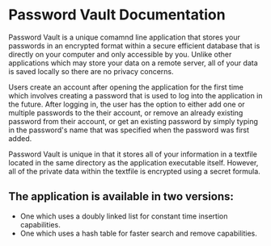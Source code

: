 # Password Vault Documentation 

Password Vault is a unique comamnd line application that stores your passwords in an encrypted format within a secure efficient database that is directly on your computer and only accessible by you. Unlike other applications which may store your data on a remote server, all of your data is saved locally so there are no privacy concerns. 

Users create an account after opening the application for the first time which involves creating a password that is used to log into the application in the future. After logging in, the user has the option to either add one or multiple  passwords to the their account, or remove an already existing password from their account, or get an existing password by simply typing in the password's name that was specified when the password was first added. 

Password Vault is unique in that it stores all of your information in a textfile located in the same directory as the application executable itself. However, all of the private data within the textfile is encrypted using a secret formula. 

## The application is available in two versions: 
- One which uses a doubly linked list for constant time insertion capabilities. 
- One which uses a hash table for faster search and remove capabilities. 

